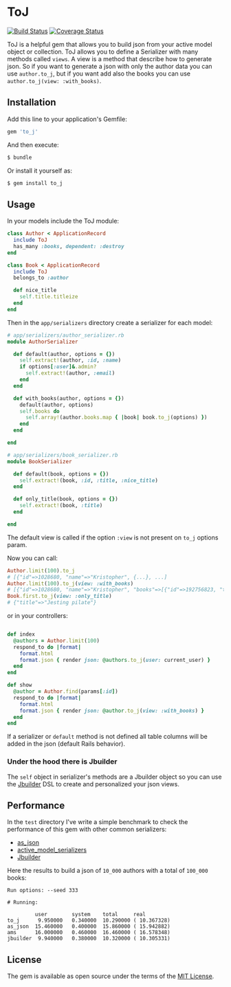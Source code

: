 # ToJ

[![Build Status](https://travis-ci.org/pioz/to_j.svg?branch=master)](https://travis-ci.org/pioz/to_j)
[![Coverage Status](https://coveralls.io/repos/github/pioz/to_j/badge.svg?branch=master&service=github)](https://coveralls.io/github/pioz/to_j)

ToJ is a helpful gem that allows you to build json from your active model
object or collection. ToJ allows you to define a Serializer with many methods
called `views`. A view is a method that describe how to generate json. So
if you want to generate a json with only the author data you can use
`author.to_j`, but if you want add also the books you can use
`author.to_j(view: :with_books)`.

## Installation

Add this line to your application's Gemfile:

```ruby
gem 'to_j'
```

And then execute:

```bash
$ bundle
```

Or install it yourself as:

```bash
$ gem install to_j
```

## Usage

In your models include the ToJ module:

```ruby
class Author < ApplicationRecord
  include ToJ
  has_many :books, dependent: :destroy
end

class Book < ApplicationRecord
  include ToJ
  belongs_to :author

  def nice_title
    self.title.titleize
  end
end
```

Then in the `app/serializers` directory create a serializer for each model:

```ruby
# app/serializers/author_serializer.rb
module AuthorSerializer

  def default(author, options = {})
    self.extract!(author, :id, :name)
    if options[:user]&.admin?
      self.extract!(author, :email)
    end
  end

  def with_books(author, options = {})
    default(author, options)
    self.books do
      self.array!(author.books.map { |book| book.to_j(options) })
    end
  end

end
```

```ruby
# app/serializers/book_serializer.rb
module BookSerializer

  def default(book, options = {})
    self.extract!(book, :id, :title, :nice_title)
  end

  def only_title(book, options = {})
    self.extract!(book, :title)
  end

end
```

The default view is called if the option `:view` is not present on `to_j`
options param.

Now you can call:

```ruby
Author.limit(100).to_j
# [{"id"=>1028680, "name"=>"Kristopher", {...}, ...]
Author.limit(100).to_j(view: :with_books)
# [{"id"=>1028680, "name"=>"Kristopher", "books"=>[{"id"=>192756823, "title"=>"If not now, when?", "nice_title"=>"If Not Now, When?"}, {...}, ...]
Book.first.to_j(view: :only_title)
# {"title"=>"Jesting pilate"}
```

or in your controllers:

```ruby

def index
  @authors = Author.limit(100)
  respond_to do |format|
    format.html
    format.json { render json: @authors.to_j(user: current_user) }
  end
end

def show
  @author = Author.find(params[:id])
  respond_to do |format|
    format.html
    format.json { render json: @author.to_j(view: :with_books) }
  end
end

```

If a serializer or `default` method is not defined all table columns will be
added in the json (default Rails behavior).

### Under the hood there is Jbuilder

The `self` object in serializer's methods are a Jbuilder object so you can use
the [Jbuilder](https://github.com/rails/jbuilder/) DSL to create and
personalized your json views.

## Performance

In the `test` directory I've write a simple benchmark to check the performance of this gem with other common serializers:

- [as_json](http://api.rubyonrails.org/classes/ActiveModel/Serializers/JSON.html#method-i-as_json)
- [active_model_serializers](https://github.com/rails-api/active_model_serializers/)
- [Jbuilder](https://github.com/rails/jbuilder/)

Here the results to build a json of `10_000` authors with a total of `100_000` books:

```
Run options: --seed 333

# Running:

         user        system    total     real
to_j      9.950000   0.340000  10.290000 ( 10.367328)
as_json  15.460000   0.400000  15.860000 ( 15.942882)
ams      16.000000   0.460000  16.460000 ( 16.578348)
jbuilder  9.940000   0.380000  10.320000 ( 10.305331)

```

## License

The gem is available as open source under the terms of the [MIT License](https://opensource.org/licenses/MIT).
